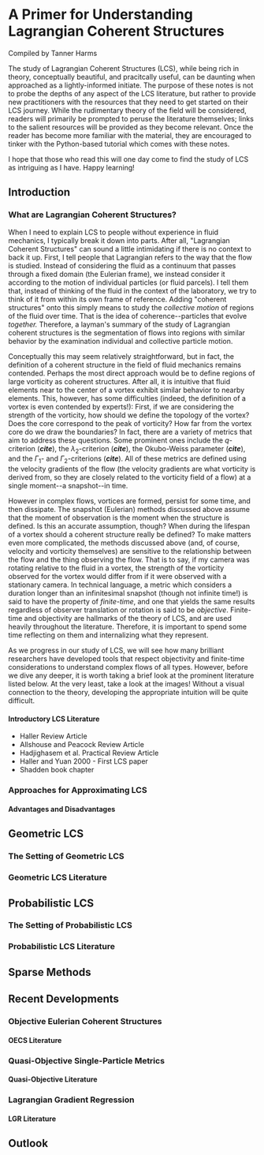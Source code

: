 # A Primer for Understanding Lagrangian Coherent Structures

Compiled by Tanner Harms

The study of Lagrangian Coherent Structures (LCS), while being rich in theory, conceptually beautiful, and pracitcally useful, can be daunting when approached as a lightly-informed initiate.  The purpose of these notes is not to probe the depths of any aspect of the LCS literature, but rather to provide new practitioners with the resources that they need to get started on their LCS journey.   While the rudimentary theory of the field will be considered, readers will primarily be prompted to peruse the literature themselves; links to the salient resources will be provided as they become relevant. Once the reader has become more familiar with the material, they are encouraged to tinker with the Python-based tutorial which comes with these notes.

I hope that those who read this will one day come to find the study of LCS as intriguing as I have.  Happy learning!

## Introduction

### What are Lagrangian Coherent Structures?

When I need to explain LCS to people without experience in fluid mechanics, I typically break it down into parts.  After all, "Lagrangian Coherent Structures" can sound a little intimidating if there is no context to back it up.  First, I tell people that Lagrangian refers to the way that the flow is studied.  Instead of considering the fluid as a continuum that passes through a fixed domain (the Eulerian frame), we instead consider it according to the motion of individual particles (or fluid parcels).  I tell them that, instead of thinking of the fluid in the context of the laboratory, we try to think of it from within its own frame of reference.  Adding "coherent structures" onto this simply means to study the *collective motion*  of regions of the fluid over time.  That is the idea of coherence--particles that evolve *together.*  Therefore, a layman's summary of the study of Lagrangian coherent structures is the segmentation of flows into regions with similar behavior by the examination individual and collective particle motion.

Conceptually this may seem relatively straightforward, but in fact, the definition of a coherent structure in the field of fluid mechanics remains contended.  Perhaps the most direct approach would be to define regions of large vorticity as coherent structures.  After all, it is intuitive that fluid elements near to the center of a vortex exhibit similar behavior to nearby elements.  This, however, has some difficulties (indeed, the definition of a vortex is even contended by experts!):  First, if we are considering the strength of the vorticity, how should we define the topology of the vortex?  Does the core correspond to the peak of vorticity?  How far from the vortex core do we draw the boundaries?  In fact, there are a variety of metrics that aim to address these questions.  Some prominent ones include the $q$-criterion (*****cite*****), the $\lambda_2$-criterion (***cite***), the Okubo-Weiss parameter (*****cite*****), and the $\Gamma_1$- and $\Gamma_2$-criterions (***cite***).  All of these metrics are defined using the velocity gradients of the flow (the velocity gradients are what vorticity is derived from, so they are closely related to the vorticity field of a flow) at a single moment--a snapshot--in time.

However in complex flows, vortices are formed, persist for some time, and then dissipate.  The snapshot (Eulerian) methods discussed above assume that the moment of observation is the moment when the structure is defined.  Is this an accurate assumption, though?  When during the lifespan of a vortex should a coherent structure really be defined?  To make matters even more complicated, the methods discussed above (and, of course, velocity and vorticity themselves) are sensitive to the relationship between the flow and the thing observing the flow.  That is to say, if my camera was rotating relative to the fluid in a vortex, the strength of the vorticity observed for the vortex would differ from if it were observed with a stationary camera.  In technical language, a metric which considers a duration longer than an infinitesimal snapshot (though not infinite time!) is said to have the property of *finite-time*, and one that yields the same results regardless of observer translation or rotation is said to be *objective*.  Finite-time and objectivity are hallmarks of the theory of LCS, and are used heavily throughout the literature.  Therefore, it is important to spend some time reflecting on them and internalizing what they represent.

As we progress in our study of LCS, we will see how many brilliant researchers have developed tools that respect objectivity and finite-time considerations to understand complex flows of all types.  However, before we dive any deeper, it is worth taking a brief look at the prominent literature listed below.  At the very least, take a look at the images!  Without a visual connection to the theory, developing the appropriate intuition will be quite difficult.

#### Introductory LCS Literature

* Haller Review Article
* Allshouse and Peacock Review Article
* Hadjighasem et al. Practical Review Article
* Haller and Yuan 2000 - First LCS paper
* Shadden book chapter

### Approaches for Approximating LCS

#### Advantages and Disadvantages

## Geometric LCS

### The Setting of Geometric LCS

### Geometric LCS Literature

## Probabilistic LCS

### The Setting of Probabilistic LCS

### Probabilistic LCS Literature

## Sparse Methods

## Recent Developments

### Objective Eulerian Coherent Structures

#### OECS Literature

### Quasi-Objective Single-Particle Metrics

#### Quasi-Objective Literature

### Lagrangian Gradient Regression

#### LGR Literature

## Outlook
